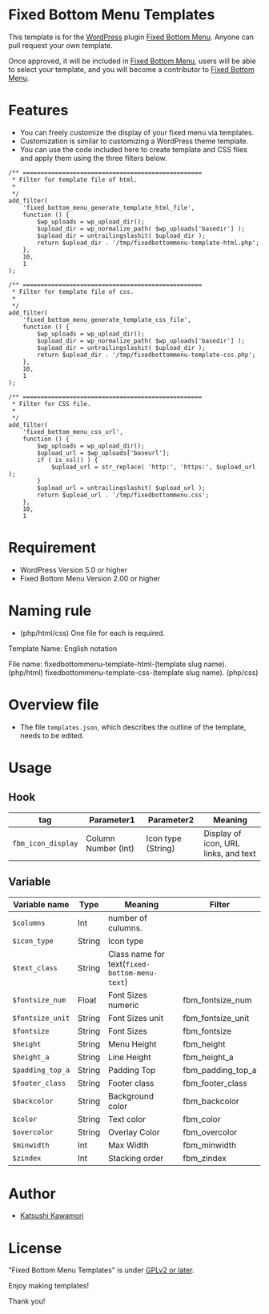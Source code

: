 # Fixed Bottom Menu Templates

This template is for the [WordPress](https://wordpress.org/) plugin [Fixed Bottom Menu](https://wordpress.org/plugins/fixed-bottom-menu/).
Anyone can pull request your own template.

Once approved, it will be included in [Fixed Bottom Menu](https://wordpress.org/plugins/fixed-bottom-menu/), users will be able to select your template, and you will become a contributor to [Fixed Bottom Menu](https://wordpress.org/plugins/fixed-bottom-menu/).

# Features
* You can freely customize the display of your fixed menu via templates.
* Customization is similar to customizing a WordPress theme template.
* You can use the code included here to create template and CSS files and apply them using the three filters below.
```
/** ==================================================
 * Filter for template file of html.
 *
 */
add_filter(
	'fixed_bottom_menu_generate_template_html_file',
	function () {
		$wp_uploads = wp_upload_dir();
		$upload_dir = wp_normalize_path( $wp_uploads['basedir'] );
		$upload_dir = untrailingslashit( $upload_dir );
		return $upload_dir . '/tmp/fixedbottommenu-template-html.php';
	},
	10,
	1
);

/** ==================================================
 * Filter for template file of css.
 *
 */
add_filter(
	'fixed_bottom_menu_generate_template_css_file',
	function () {
		$wp_uploads = wp_upload_dir();
		$upload_dir = wp_normalize_path( $wp_uploads['basedir'] );
		$upload_dir = untrailingslashit( $upload_dir );
		return $upload_dir . '/tmp/fixedbottommenu-template-css.php';
	},
	10,
	1
);

/** ==================================================
 * Filter for CSS file.
 *
 */
add_filter(
	'fixed_bottom_menu_css_url',
	function () {
		$wp_uploads = wp_upload_dir();
		$upload_url = $wp_uploads['baseurl'];
		if ( is_ssl() ) {
			$upload_url = str_replace( 'http:', 'https:', $upload_url );
		}
		$upload_url = untrailingslashit( $upload_url );
		return $upload_url . '/tmp/fixedbottommenu.css';
	},
	10,
	1
```

# Requirement

* WordPress Version 5.0 or higher
* Fixed Bottom Menu Version 2.00 or higher

# Naming rule

* (php/html/css) One file for each is required.

Template Name:
English notation

File name:
fixedbottommenu-template-html-(template slug name). (php/html)
fixedbottommenu-template-css-(template slug name). (php/css)

# Overview file
* The file `templates.json`, which describes the outline of the template, needs to be edited.

# Usage

## Hook
| tag | Parameter1 | Parameter2 | Meaning |
| --- | --- | --- | --- |
| `fbm_icon_display` | Column Number (Int) | Icon type (String) | Display of icon, URL links, and text |

## Variable
| Variable name | Type | Meaning | Filter |
| --- | --- | --- | --- |
| `$columns` | Int | number of culumns. |  |
| `$icon_type` | String | Icon type |  |
| `$text_class` | String | Class name for text(`fixed-bottom-menu-text`) |  |
| `$fontsize_num` | Float | Font Sizes numeric | fbm_fontsize_num |
| `$fontsize_unit` | String | Font Sizes unit | fbm_fontsize_unit |
| `$fontsize` | String | Font Sizes | fbm_fontsize |
| `$height` | String | Menu Height | fbm_height |
| `$height_a` | String | Line Height | fbm_height_a |
| `$padding_top_a` | String | Padding Top | fbm_padding_top_a |
| `$footer_class` | String | Footer class | fbm_footer_class |
| `$backcolor` | String | Background color | fbm_backcolor |
| `$color` | String | Text color | fbm_color |
| `$overcolor` | String | Overlay Color | fbm_overcolor |
| `$minwidth` | Int | Max Width | fbm_minwidth |
| `$zindex` | Int | Stacking order | fbm_zindex |

# Author

* [Katsushi Kawamori](https://profiles.wordpress.org/katsushi-kawamori/)

# License

"Fixed Bottom Menu Templates" is under [GPLv2 or later](https://www.gnu.org/licenses/old-licenses/gpl-2.0.en.html).

Enjoy making templates!

Thank you!
